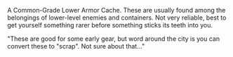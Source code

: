 A Common-Grade Lower Armor Cache. These are usually found among the belongings of lower-level enemies and containers. Not very reliable, best to get yourself something rarer before something sticks its teeth into you.

"These are good for some early gear, but word around the city is you can convert these to "scrap". Not sure about that..."
